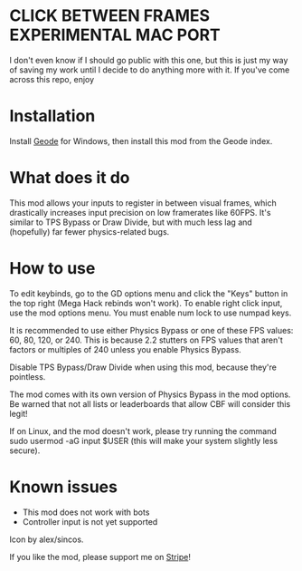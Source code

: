 # CLICK BETWEEN FRAMES EXPERIMENTAL MAC PORT

I don't even know if I should go public with this one, but this is just my way of saving my work until I decide to do anything more with it.
If you've come across this repo, enjoy


# Installation

Install [Geode](https://geode-sdk.org/install/) for Windows, then install this mod from the Geode index.

# What does it do

This mod allows your inputs to register in between visual frames, which drastically increases input precision on low framerates like 60FPS.
It's similar to TPS Bypass or Draw Divide, but with much less lag and (hopefully) far fewer physics-related bugs.

# How to use

To edit keybinds, go to the GD options menu and click the "Keys" button in the top right (Mega Hack rebinds won't work).
To enable right click input, use the mod options menu.
You must enable num lock to use numpad keys.

It is recommended to use either Physics Bypass or one of these FPS values: 60, 80, 120, or 240.
This is because 2.2 stutters on FPS values that aren't factors or multiples of 240 unless you enable Physics Bypass.

Disable TPS Bypass/Draw Divide when using this mod, because they're pointless.

The mod comes with its own version of Physics Bypass in the mod options. Be warned that not all lists or leaderboards that allow CBF will consider this legit!

If on Linux, and the mod doesn't work, please try running the command <cr>sudo usermod -aG input $USER</c> (this will make your system slightly less secure).

# Known issues

- This mod does not work with bots
- Controller input is not yet supported

Icon by alex/sincos.

If you like the mod, please support me on [Stripe](https://donate.stripe.com/aEU14Eaw9cgiam4288)!
